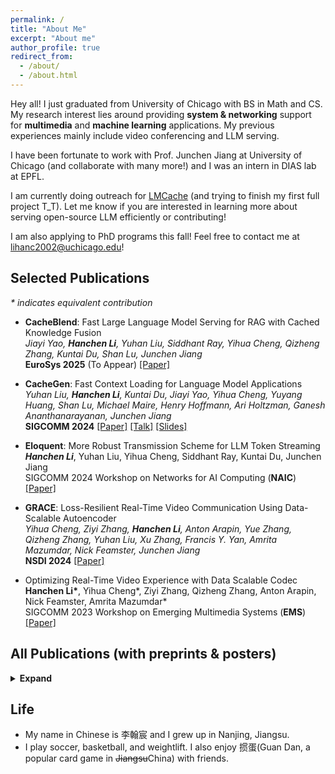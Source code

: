 ```yaml
---
permalink: /
title: "About Me"
excerpt: "About me"
author_profile: true
redirect_from: 
  - /about/
  - /about.html
---
```


Hey all! I just graduated from University of Chicago with BS in Math and CS. My research interest lies around providing **system & networking** support for **multimedia** and **machine learning** applications. My previous experiences mainly include video conferencing and LLM serving. <br />

I have been fortunate to work with Prof. Junchen Jiang at University of Chicago (and collaborate with many more!) and I was an intern in DIAS lab at EPFL.

I am currently doing outreach for [LMCache](https://github.com/LMCache/LMCache) (and trying to finish my first full project T_T). Let me know if you are interested in learning more about serving open-source LLM efficiently or contributing!

I am also applying to PhD programs this fall! Feel free to contact me at lihanc2002@uchicago.edu!


## Selected Publications
_* indicates equivalent contribution_
- **CacheBlend**: Fast Large Language Model Serving for RAG with Cached Knowledge Fusion<br />
  *Jiayi Yao, **Hanchen Li**, Yuhan Liu, Siddhant Ray, Yihua Cheng, Qizheng Zhang, Kuntai Du, Shan Lu, Junchen Jiang* <br />
  **EuroSys 2025** (To Appear)  [[Paper]](https://arxiv.org/abs/2405.16444)
 
- **CacheGen**: Fast Context Loading for Language Model Applications <br />
  *Yuhan Liu, **Hanchen Li**, Kuntai Du, Jiayi Yao, Yihua Cheng, Yuyang Huang, Shan Lu, Michael Maire, Henry Hoffmann, Ari Holtzman, Ganesh Ananthanarayanan, Junchen Jiang*<br />
  **SIGCOMM 2024**  [[Paper]](https://dl.acm.org/doi/10.1145/3651890.3672274) [[Talk]](https://www.youtube.com/watch?v=H4_OUWvdiNo) [[Slides]](https://docs.google.com/presentation/d/1y2ZvU6q5YDGAjRMVW-NhbpysNEiz-vqE/edit?usp=sharing&ouid=117279427324998277030&rtpof=true&sd=true)

- **Eloquent**:  More Robust Transmission Scheme for LLM Token Streaming <br />
  ***Hanchen Li***, Yuhan Liu, Yihua Cheng, Siddhant Ray, Kuntai Du, Junchen Jiang <br />
  SIGCOMM 2024 Workshop on Networks for AI Computing (**NAIC**) [[Paper]](https://dl.acm.org/doi/10.1145/3672198.3673797)
  
- **GRACE**: Loss-Resilient Real-Time Video Communication Using Data-Scalable Autoencoder <br />
  *Yihua Cheng, Ziyi Zhang, **Hanchen Li**, Anton Arapin, Yue Zhang, Qizheng Zhang, Yuhan Liu, Xu Zhang, Francis Y. Yan, Amrita Mazumdar, Nick Feamster, Junchen Jiang* <br />
  **NSDI 2024** [[Paper]](https://www.usenix.org/conference/nsdi24/presentation/cheng)

- Optimizing Real-Time Video Experience with Data Scalable Codec <br />
  **Hanchen Li\***, Yihua Cheng\*, Ziyi Zhang, Qizheng Zhang, Anton Arapin, Nick Feamster, Amrita Mazumdar*<br />
  SIGCOMM 2023 Workshop on Emerging Multimedia Systems (**EMS**) [[Paper]](https://dl.acm.org/doi/10.1145/3609395.3611108)
  
## All Publications (with preprints & posters)
<details>
<summary> <b>Expand</b> </summary>

<div class="content">
            <p>CacheBlend: Fast Large Language Model Serving for RAG with Cached Knowledge Fusion<br />
            <i>Jiayi Yao, <b>Hanchen Li</b>, Yuhan Liu, Siddhant Ray, Yihua Cheng, Qizheng Zhang, Kuntai Du, Shan Lu, Junchen Jiang</i><br />
            <b>Eurosys 2025</b> <a href="https://arxiv.org/abs/2405.16444">paper</a><br /></p>
</div>

<div class="content">
            <p><b>CacheGen</b>: Fast Context Loading for Language Model Applications<br />
            <i>Yuhan Liu, <b>Hanchen Li</b>, Kuntai Du, Jiayi Yao, Yihua Cheng, Yuyang Huang, Shan Lu, Michael Maire, Henry Hoffmann, Ari Holtzman, Ganesh Ananthanarayanan, Junchen Jiang</i><br />
            <b>SIGCOMM 2024</b> <a href="https://arxiv.org/abs/2310.07240">paper</a><br /></p>
</div>

<div class="content">
            <p><b>Eloquent</b>: More Robust Transmission Scheme for LLM Token Streaming<br />
            <i><b>Hanchen Li</b>, Yuhan Liu, Yihua Cheng, Siddhant Ray, Kuntai Du, Junchen Jiang</i><br />
            SIGCOMM 2024 Workshop on Networks for AI Computing (<b>NAIC</b>) <a href="https://arxiv.org/abs/2401.12961">paper</a><br /></p>
</div>

<div class="content">
            <p><b>GRACE</b>: Loss-Resilient Real-Time Video Communication Using Data-Scalable Autoencoder<br />
            <i>Yihua Cheng, Ziyi Zhang, <b>Hanchen Li</b>, Anton Arapin, Yue Zhang, Qizheng Zhang, Yuhan Liu, Xu Zhang, Francis Y. Yan, Amrita Mazumdar, Nick Feamster, Junchen Jiang</i><br />
            <b>NSDI 2024</b> <a href="https://www.usenix.org/conference/nsdi24/presentation/cheng">paper</a><br /></p>
</div>

<div class="content">
            <p>Towards More Economical Context-Augmented LLM Generation by Reusing Stored KV Cache<br />
            <i><b>Hanchen Li</b>, Yuhan Liu, Yihua Cheng, Kuntai Du, and Junchen Jiang</i><br />
            NSDI 2024 Poster<br /></p>
          </div>

<div class="content">
      <p>Optimizing Real-Time Video Experience with Data Scalable Codec<br />
            <i><b>Hanchen Li*</b>, Yihua Cheng*, Ziyi Zhang, Qizheng Zhang, Anton Arapin, Nick Feamster, Amrita Mazumdar</i><br />
            SIGCOMM 2023 Workshop on Emerging Multimedia Systems (<b>EMS</b>) <a href="https://dl.acm.org/doi/10.1145/3609395.3611108">paper</a><br /></p>
            </div>

<div class="content">
   <p><b>VidPlat</b>: A Tool for Fast Crowdsourcing of Quality-of-Experience Measurements<br />
            <i>Xu Zhang, <b>Hanchen Li</b>, Paul Schmitt, Marshini Chetty, Nick Feamster, Junchen Jiang</i><br />
            Preprint <a href="https://arxiv.org/abs/2311.06698">paper</a><br /></p>
        </div>

<div class="content">
            <p>Properties and Applications of Graph Laplacians<br />
            <b>Hanchen Li</b><br />
               UChicago Math REU 2022 <a href="http://math.uchicago.edu/~may/REU2022/REUPapers/Li,Hanchen.pdf">paper</a></p>
        </div>
</details>

## Life
* My name in Chinese is 李翰宸 and I grew up in Nanjing, Jiangsu.
* I play soccer, basketball, and weightlift. I also enjoy 掼蛋(Guan Dan, a popular card game in ~~Jiangsu~~China) with friends.
